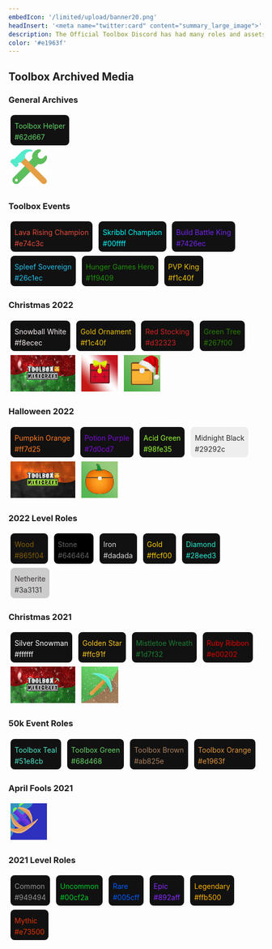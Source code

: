 ```yaml
---
embedIcon: '/limited/upload/banner20.png'
headInsert: '<meta name="twitter:card" content="summary_large_image">'
description: The Official Toolbox Discord has had many roles and assets, whether that be seasonal or to celebrate important milestones. It's likely that none of these colors would ever be known again without archival.
color: '#e1963f'
---
```

## Toolbox Archived Media
<div class="changelog-container">
  <h3>General Archives</h3>
  <div>
    <a class="home-content-container" style="border-radius:8px;background: #111;padding:8px;color:#ccc;display:inline-block;margin:4px;line-height: 0;--color: #62d667;">
      <p class="dreamsdb infotitle" style="color: var(--color);">Toolbox Helper</p>
      <p class="dreamsdb infostats" style="display: block;line-height: 16px;margin: 0;color: var(--color);">#62d667</p>
    </a><div class="home-content-container" style="justify-content:left">
      <img src="./upload/garoleiconhelper.png">
    </div>
  </div>
</div>
<div class="changelog-container">
  <h3>Toolbox Events</h3>
  <div>
    <a class="home-content-container" style="border-radius:8px;background: #111;padding:8px;color:#ccc;display:inline-block;margin:4px;line-height: 0;--color: #e74c3c;">
      <p class="dreamsdb infotitle" style="color: var(--color);">Lava Rising Champion</p>
      <p class="dreamsdb infostats" style="display: block;line-height: 16px;margin: 0;color: var(--color);">#e74c3c</p>
    </a>
    <a class="home-content-container" style="border-radius:8px;background: #111;padding:8px;color:#ccc;display:inline-block;margin:4px;line-height: 0;--color: #00ffff;">
      <p class="dreamsdb infotitle" style="color: var(--color);">Skribbl Champion</p>
      <p class="dreamsdb infostats" style="display: block;line-height: 16px;margin: 0;color: var(--color);">#00ffff</p>
    </a>
    <a class="home-content-container" style="border-radius:8px;background: #111;padding:8px;color:#ccc;display:inline-block;margin:4px;line-height: 0;--color: #7426ec;">
      <p class="dreamsdb infotitle" style="color: var(--color);">Build Battle King</p>
      <p class="dreamsdb infostats" style="display: block;line-height: 16px;margin: 0;color: var(--color);">#7426ec</p>
    </a>
    <a class="home-content-container" style="border-radius:8px;background: #111;padding:8px;color:#ccc;display:inline-block;margin:4px;line-height: 0;--color: #26c1ec;">
      <p class="dreamsdb infotitle" style="color: var(--color);">Spleef Sovereign</p>
      <p class="dreamsdb infostats" style="display: block;line-height: 16px;margin: 0;color: var(--color);">#26c1ec</p>
    </a>
    <a class="home-content-container" style="border-radius:8px;background: #111;padding:8px;color:#ccc;display:inline-block;margin:4px;line-height: 0;--color: #1f9409;">
      <p class="dreamsdb infotitle" style="color: var(--color);">Hunger Games Hero</p>
      <p class="dreamsdb infostats" style="display: block;line-height: 16px;margin: 0;color: var(--color);">#1f9409</p>
    </a>
    <a class="home-content-container" style="border-radius:8px;background: #111;padding:8px;color:#ccc;display:inline-block;margin:4px;line-height: 0;--color: #f1c40f;">
      <p class="dreamsdb infotitle" style="color: var(--color);">PVP King</p>
      <p class="dreamsdb infostats" style="display: block;line-height: 16px;margin: 0;color: var(--color);">#f1c40f</p>
    </a>
  </div>
</div>
<div class="changelog-container">
  <h3>Christmas 2022</h3>
  <div>
    <a class="home-content-container" style="border-radius:8px;background: #111;padding:8px;color:#ccc;display:inline-block;margin:4px;line-height: 0;--color: #f8ecec;">
      <p class="dreamsdb infotitle" style="color: var(--color);">Snowball White</p>
      <p class="dreamsdb infostats" style="display: block;line-height: 16px;margin: 0;color: var(--color);">#f8ecec</p>
    </a>
    <a class="home-content-container" style="border-radius:8px;background: #111;padding:8px;color:#ccc;display:inline-block;margin:4px;line-height: 0;--color: #f1c40f;">
      <p class="dreamsdb infotitle" style="color: var(--color);">Gold Ornament</p>
      <p class="dreamsdb infostats" style="display: block;line-height: 16px;margin: 0;color: var(--color);">#f1c40f</p>
    </a>
    <a class="home-content-container" style="border-radius:8px;background: #111;padding:8px;color:#ccc;display:inline-block;margin:4px;line-height: 0;--color: #d32323;">
      <p class="dreamsdb infotitle" style="color: var(--color);">Red Stocking</p>
      <p class="dreamsdb infostats" style="display: block;line-height: 16px;margin: 0;color: var(--color);">#d32323</p>
    </a>
    <a class="home-content-container" style="border-radius:8px;background: #111;padding:8px;color:#ccc;display:inline-block;margin:4px;line-height: 0;--color: #267f00;">
      <p class="dreamsdb infotitle" style="color: var(--color);">Green Tree</p>
      <p class="dreamsdb infostats" style="display: block;line-height: 16px;margin: 0;color: var(--color);">#267f00</p>
    </a>
    <div class="home-content-container" style="justify-content:left">
      <img src="./upload/xmas220.png">
      <img src="./upload/xmas221.gif">
      <img src="./upload/xmas222.png">
    </div>
  </div>
</div>
<div class="changelog-container">
  <h3>Halloween 2022</h3>
  <div>
    <a class="home-content-container" style="border-radius:8px;background: #111;padding:8px;color:#ccc;display:inline-block;margin:4px;line-height: 0;--color: #ff7d25;">
      <p class="dreamsdb infotitle" style="color: var(--color);">Pumpkin Orange</p>
      <p class="dreamsdb infostats" style="display: block;line-height: 16px;margin: 0;color: var(--color);">#ff7d25</p>
    </a>
    <a class="home-content-container" style="border-radius:8px;background: #111;padding:8px;color:#ccc;display:inline-block;margin:4px;line-height: 0;--color: #7d0cd7;">
      <p class="dreamsdb infotitle" style="color: var(--color);">Potion Purple</p>
      <p class="dreamsdb infostats" style="display: block;line-height: 16px;margin: 0;color: var(--color);">#7d0cd7</p>
    </a>
    <a class="home-content-container" style="border-radius:8px;background: #111;padding:8px;color:#ccc;display:inline-block;margin:4px;line-height: 0;--color: #98fe35;">
      <p class="dreamsdb infotitle" style="color: var(--color);">Acid Green</p>
      <p class="dreamsdb infostats" style="display: block;line-height: 16px;margin: 0;color: var(--color);">#98fe35</p>
    </a>
    <a class="home-content-container" style="border-radius:8px;background: #eee;padding:8px;color:#ccc;display:inline-block;margin:4px;line-height: 0;--color: #29292c;">
      <p class="dreamsdb infotitle" style="color: var(--color);">Midnight Black</p>
      <p class="dreamsdb infostats" style="display: block;line-height: 16px;margin: 0;color: var(--color);">#29292c</p>
    </a>
    <div class="home-content-container" style="justify-content:left">
      <img src="./upload/spook220.png">
      <img src="./upload/spook221.png">
    </div>
  </div>
</div>
<div class="changelog-container">
  <h3>2022 Level Roles</h3>
  <div>
    <a class="home-content-container" style="border-radius:8px;background: #111;padding:8px;color:#ccc;display:inline-block;margin:4px;line-height: 0;--color: #865f04;">
      <p class="dreamsdb infotitle" style="color: var(--color);">Wood</p>
      <p class="dreamsdb infostats" style="display: block;line-height: 16px;margin: 0;color: var(--color);">#865f04</p>
    </a>
    <a class="home-content-container" style="border-radius:8px;background: #000;padding:8px;color:#ccc;display:inline-block;margin:4px;line-height: 0;--color: #646464;">
      <p class="dreamsdb infotitle" style="color: var(--color);">Stone</p>
      <p class="dreamsdb infostats" style="display: block;line-height: 16px;margin: 0;color: var(--color);">#646464</p>
    </a>
    <a class="home-content-container" style="border-radius:8px;background: #111;padding:8px;color:#ccc;display:inline-block;margin:4px;line-height: 0;--color: #dadada;">
      <p class="dreamsdb infotitle" style="color: var(--color);">Iron</p>
      <p class="dreamsdb infostats" style="display: block;line-height: 16px;margin: 0;color: var(--color);">#dadada</p>
    </a>
    <a class="home-content-container" style="border-radius:8px;background: #111;padding:8px;color:#ccc;display:inline-block;margin:4px;line-height: 0;--color: #ffcf00;">
      <p class="dreamsdb infotitle" style="color: var(--color);">Gold</p>
      <p class="dreamsdb infostats" style="display: block;line-height: 16px;margin: 0;color: var(--color);">#ffcf00</p>
    </a>
  <a class="home-content-container" style="border-radius:8px;background: #111;padding:8px;color:#ccc;display:inline-block;margin:4px;line-height: 0;--color: #28eed3;">
      <p class="dreamsdb infotitle" style="color: var(--color);">Diamond</p>
      <p class="dreamsdb infostats" style="display: block;line-height: 16px;margin: 0;color: var(--color);">#28eed3</p>
    </a><a class="home-content-container" style="border-radius:8px;background: #ccc;padding:8px;color:#ccc;display:inline-block;margin:4px;line-height: 0;--color: #3a3131;">
      <p class="dreamsdb infotitle" style="color: var(--color);">Netherite</p>
      <p class="dreamsdb infostats" style="display: block;line-height: 16px;margin: 0;color: var(--color);">#3a3131</p>
    </a></div>
</div>
<div class="changelog-container">
  <h3>Christmas 2021</h3>
  <div>
    <a class="home-content-container" style="border-radius:8px;background: #111;padding:8px;color:#ccc;display:inline-block;margin:4px;line-height: 0;--color: #ffffff;">
      <p class="dreamsdb infotitle" style="color: var(--color);">Silver Snowman</p>
      <p class="dreamsdb infostats" style="display: block;line-height: 16px;margin: 0;color: var(--color);">#ffffff</p>
    </a>
    <a class="home-content-container" style="border-radius:8px;background: #111;padding:8px;color:#ccc;display:inline-block;margin:4px;line-height: 0;--color: #ffc91f;">
      <p class="dreamsdb infotitle" style="color: var(--color);">Golden Star</p>
      <p class="dreamsdb infostats" style="display: block;line-height: 16px;margin: 0;color: var(--color);">#ffc91f</p>
    </a>
    <a class="home-content-container" style="border-radius:8px;background: #111;padding:8px;color:#ccc;display:inline-block;margin:4px;line-height: 0;--color: #1d7f32;">
      <p class="dreamsdb infotitle" style="color: var(--color);">Mistletoe Wreath</p>
      <p class="dreamsdb infostats" style="display: block;line-height: 16px;margin: 0;color: var(--color);">#1d7f32</p>
    </a>
    <a class="home-content-container" style="border-radius:8px;background: #111;padding:8px;color:#ccc;display:inline-block;margin:4px;line-height: 0;--color: #e00202;">
      <p class="dreamsdb infotitle" style="color: var(--color);">Ruby Ribbon</p>
      <p class="dreamsdb infostats" style="display: block;line-height: 16px;margin: 0;color: var(--color);">#e00202</p>
    </a>
    <div class="home-content-container" style="justify-content:left">
      <img src="./upload/xmas210.png">
      <img src="./upload/xmas211.gif">
    </div>
  </div>
</div>
<div class="changelog-container">
  <h3>50k Event Roles</h3>
  <div>
    <a class="home-content-container" style="border-radius:8px;background: #111;padding:8px;color:#ccc;display:inline-block;margin:4px;line-height: 0;--color: #51e8cb;">
      <p class="dreamsdb infotitle" style="color: var(--color);">Toolbox Teal</p>
      <p class="dreamsdb infostats" style="display: block;line-height: 16px;margin: 0;color: var(--color);">#51e8cb</p>
    </a>
    <a class="home-content-container" style="border-radius:8px;background: #111;padding:8px;color:#ccc;display:inline-block;margin:4px;line-height: 0;--color: #68d468;">
      <p class="dreamsdb infotitle" style="color: var(--color);">Toolbox Green</p>
      <p class="dreamsdb infostats" style="display: block;line-height: 16px;margin: 0;color: var(--color);">#68d468</p>
    </a>
    <a class="home-content-container" style="border-radius:8px;background: #111;padding:8px;color:#ccc;display:inline-block;margin:4px;line-height: 0;--color: #ab825e;">
      <p class="dreamsdb infotitle" style="color: var(--color);">Toolbox Brown</p>
      <p class="dreamsdb infostats" style="display: block;line-height: 16px;margin: 0;color: var(--color);">#ab825e</p>
    </a>
    <a class="home-content-container" style="border-radius:8px;background: #111;padding:8px;color:#ccc;display:inline-block;margin:4px;line-height: 0;--color: #e1963f;">
      <p class="dreamsdb infotitle" style="color: var(--color);">Toolbox Orange</p>
      <p class="dreamsdb infostats" style="display: block;line-height: 16px;margin: 0;color: var(--color);">#e1963f</p>
    </a>
  </div>
</div>
<div class="changelog-container">
  <h3>April Fools 2021</h3>
  <div>
    <div class="home-content-container" style="justify-content:left">
      <img src="./upload/fools210.gif">
    </div>
  </div>
</div>
<div class="changelog-container">
  <h3>2021 Level Roles</h3>
  <div>
    <a class="home-content-container" style="border-radius:8px;background: #111;padding:8px;color:#ccc;display:inline-block;margin:4px;line-height: 0;--color: #949494;">
      <p class="dreamsdb infotitle" style="color: var(--color);">Common</p>
      <p class="dreamsdb infostats" style="display: block;line-height: 16px;margin: 0;color: var(--color);">#949494</p>
    </a>
    <a class="home-content-container" style="border-radius:8px;background: #111;padding:8px;color:#ccc;display:inline-block;margin:4px;line-height: 0;--color: #00cf2a;">
      <p class="dreamsdb infotitle" style="color: var(--color);">Uncommon</p>
      <p class="dreamsdb infostats" style="display: block;line-height: 16px;margin: 0;color: var(--color);">#00cf2a</p>
    </a>
    <a class="home-content-container" style="border-radius:8px;background: #111;padding:8px;color:#ccc;display:inline-block;margin:4px;line-height: 0;--color: #005cff;">
      <p class="dreamsdb infotitle" style="color: var(--color);">Rare</p>
      <p class="dreamsdb infostats" style="display: block;line-height: 16px;margin: 0;color: var(--color);">#005cff</p>
    </a>
    <a class="home-content-container" style="border-radius:8px;background: #111;padding:8px;color:#ccc;display:inline-block;margin:4px;line-height: 0;--color: #892aff;">
      <p class="dreamsdb infotitle" style="color: var(--color);">Epic</p>
      <p class="dreamsdb infostats" style="display: block;line-height: 16px;margin: 0;color: var(--color);">#892aff</p>
    </a>
  <a class="home-content-container" style="border-radius:8px;background: #111;padding:8px;color:#ccc;display:inline-block;margin:4px;line-height: 0;--color: #ffb500;">
      <p class="dreamsdb infotitle" style="color: var(--color);">Legendary</p>
      <p class="dreamsdb infostats" style="display: block;line-height: 16px;margin: 0;color: var(--color);">#ffb500</p>
    </a><a class="home-content-container" style="border-radius:8px;background: #111;padding:8px;color:#ccc;display:inline-block;margin:4px;line-height: 0;--color: #e73500;">
      <p class="dreamsdb infotitle" style="color: var(--color);">Mythic</p>
      <p class="dreamsdb infostats" style="display: block;line-height: 16px;margin: 0;color: var(--color);">#e73500</p>
    </a></div>
</div>
<style>
  .changelog-container>div>div>img {
    margin: 4px;
    height: 72px;
    image-rendering: pixelated
  }
</style>

